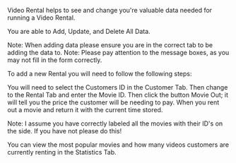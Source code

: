 Video Rental helps to see and change you're valuable data needed for running a Video Rental.

You are able to Add, Update, and Delete All Data.

Note: When adding data please ensure you are in the correct tab to be adding the data to.
Note: Please pay attention to the message boxes, as you may not fill in the form correctly.

To add a new Rental you will need to follow the following steps:

You will need to select the Customers ID in the Customer Tab. Then change to the Rental Tab and enter the Movie ID.
Then click the button Movie Out; it will tell you the price the customer will be needing to pay.
When you rent out a movie and return it with the current time stored.

Note: I assume you have correctly labeled all the movies with their ID's on the side. If you have not please do this!

You can view the most popular movies and how many videos customers are currently renting in the Statistics Tab.

